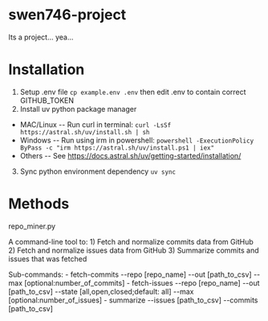 # swen746-project
Its a project... yea...

# Installation

1. Setup .env file
  `cp example.env .env`
  then edit .env to contain correct GITHUB_TOKEN
2. Install uv python package manager
  - MAC/Linux -- Run curl in terminal: `curl -LsSf https://astral.sh/uv/install.sh | sh`
  - Windows -- Run using irm in powershell: `powershell -ExecutionPolicy ByPass -c "irm https://astral.sh/uv/install.ps1 | iex"`
  - Others -- See https://docs.astral.sh/uv/getting-started/installation/
3. Sync python environment dependency
  `uv sync`

# Methods
repo_miner.py

A command-line tool to:
    1) Fetch and normalize commits data from GitHub
    2) Fetch and normalize issues data from GitHub
    3) Summarize commits and issues that was fetched

Sub-commands:
    - fetch-commits --repo [repo_name] --out [path_to_csv] --max [optional:number_of_commits]
    - fetch-issues --repo [repo_name] --out [path_to_csv] --state [all,open,closed;default: all] --max [optional:number_of_issues]
    - summarize --issues [path_to_csv] --commits [path_to_csv]
